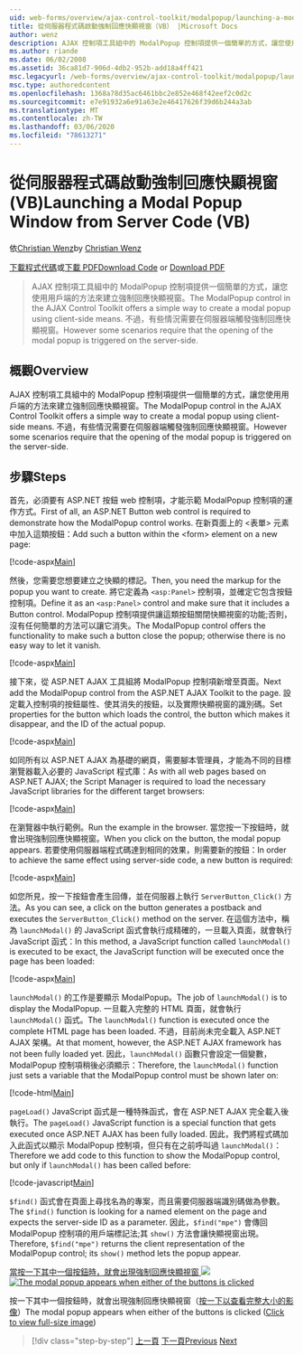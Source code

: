 ```yaml
---
uid: web-forms/overview/ajax-control-toolkit/modalpopup/launching-a-modal-popup-window-from-server-code-vb
title: 從伺服器程式碼啟動強制回應快顯視窗（VB） |Microsoft Docs
author: wenz
description: AJAX 控制項工具組中的 ModalPopup 控制項提供一個簡單的方式，讓您使用用戶端的方法來建立強制回應快顯視窗。 不過，有些案例需要 t 。
ms.author: riande
ms.date: 06/02/2008
ms.assetid: 36ca81d7-906d-4db2-952b-add18a4ff421
msc.legacyurl: /web-forms/overview/ajax-control-toolkit/modalpopup/launching-a-modal-popup-window-from-server-code-vb
msc.type: authoredcontent
ms.openlocfilehash: 1368a78d35ac6461bbc2e852e468f42eef2c0d2c
ms.sourcegitcommit: e7e91932a6e91a63e2e46417626f39d6b244a3ab
ms.translationtype: MT
ms.contentlocale: zh-TW
ms.lasthandoff: 03/06/2020
ms.locfileid: "78613271"
---
```

# <a name="launching-a-modal-popup-window-from-server-code-vb"></a><span data-ttu-id="86097-104">從伺服器程式碼啟動強制回應快顯視窗 (VB)</span><span class="sxs-lookup"><span data-stu-id="86097-104">Launching a Modal Popup Window from Server Code (VB)</span></span>

<span data-ttu-id="86097-105">依[Christian Wenz](https://github.com/wenz)</span><span class="sxs-lookup"><span data-stu-id="86097-105">by [Christian Wenz](https://github.com/wenz)</span></span>

<span data-ttu-id="86097-106">[下載程式代碼](https://download.microsoft.com/download/2/4/0/24052038-f942-4336-905b-b60ae56f0dd5/ModalPopup1.vb.zip)或[下載 PDF](https://download.microsoft.com/download/b/6/a/b6ae89ee-df69-4c87-9bfb-ad1eb2b23373/modalpopup1VB.pdf)</span><span class="sxs-lookup"><span data-stu-id="86097-106">[Download Code](https://download.microsoft.com/download/2/4/0/24052038-f942-4336-905b-b60ae56f0dd5/ModalPopup1.vb.zip) or [Download PDF](https://download.microsoft.com/download/b/6/a/b6ae89ee-df69-4c87-9bfb-ad1eb2b23373/modalpopup1VB.pdf)</span></span>

> <span data-ttu-id="86097-107">AJAX 控制項工具組中的 ModalPopup 控制項提供一個簡單的方式，讓您使用用戶端的方法來建立強制回應快顯視窗。</span><span class="sxs-lookup"><span data-stu-id="86097-107">The ModalPopup control in the AJAX Control Toolkit offers a simple way to create a modal popup using client-side means.</span></span> <span data-ttu-id="86097-108">不過，有些情況需要在伺服器端觸發強制回應快顯視窗。</span><span class="sxs-lookup"><span data-stu-id="86097-108">However some scenarios require that the opening of the modal popup is triggered on the server-side.</span></span>

## <a name="overview"></a><span data-ttu-id="86097-109">概觀</span><span class="sxs-lookup"><span data-stu-id="86097-109">Overview</span></span>

<span data-ttu-id="86097-110">AJAX 控制項工具組中的 ModalPopup 控制項提供一個簡單的方式，讓您使用用戶端的方法來建立強制回應快顯視窗。</span><span class="sxs-lookup"><span data-stu-id="86097-110">The ModalPopup control in the AJAX Control Toolkit offers a simple way to create a modal popup using client-side means.</span></span> <span data-ttu-id="86097-111">不過，有些情況需要在伺服器端觸發強制回應快顯視窗。</span><span class="sxs-lookup"><span data-stu-id="86097-111">However some scenarios require that the opening of the modal popup is triggered on the server-side.</span></span>

## <a name="steps"></a><span data-ttu-id="86097-112">步驟</span><span class="sxs-lookup"><span data-stu-id="86097-112">Steps</span></span>

<span data-ttu-id="86097-113">首先，必須要有 ASP.NET 按鈕 web 控制項，才能示範 ModalPopup 控制項的運作方式。</span><span class="sxs-lookup"><span data-stu-id="86097-113">First of all, an ASP.NET Button web control is required to demonstrate how the ModalPopup control works.</span></span> <span data-ttu-id="86097-114">在新頁面上的 &lt;表單&gt; 元素中加入這類按鈕：</span><span class="sxs-lookup"><span data-stu-id="86097-114">Add such a button within the &lt;form&gt; element on a new page:</span></span>

[!code-aspx[Main](launching-a-modal-popup-window-from-server-code-vb/samples/sample1.aspx)]

<span data-ttu-id="86097-115">然後，您需要您想要建立之快顯的標記。</span><span class="sxs-lookup"><span data-stu-id="86097-115">Then, you need the markup for the popup you want to create.</span></span> <span data-ttu-id="86097-116">將它定義為 `<asp:Panel>` 控制項，並確定它包含按鈕控制項。</span><span class="sxs-lookup"><span data-stu-id="86097-116">Define it as an `<asp:Panel>` control and make sure that it includes a Button control.</span></span> <span data-ttu-id="86097-117">ModalPopup 控制項提供讓這類按鈕關閉快顯視窗的功能;否則，沒有任何簡單的方法可以讓它消失。</span><span class="sxs-lookup"><span data-stu-id="86097-117">The ModalPopup control offers the functionality to make such a button close the popup; otherwise there is no easy way to let it vanish.</span></span>

[!code-aspx[Main](launching-a-modal-popup-window-from-server-code-vb/samples/sample2.aspx)]

<span data-ttu-id="86097-118">接下來，從 ASP.NET AJAX 工具組將 ModalPopup 控制項新增至頁面。</span><span class="sxs-lookup"><span data-stu-id="86097-118">Next add the ModalPopup control from the ASP.NET AJAX Toolkit to the page.</span></span> <span data-ttu-id="86097-119">設定載入控制項的按鈕屬性、使其消失的按鈕，以及實際快顯視窗的識別碼。</span><span class="sxs-lookup"><span data-stu-id="86097-119">Set properties for the button which loads the control, the button which makes it disappear, and the ID of the actual popup.</span></span>

[!code-aspx[Main](launching-a-modal-popup-window-from-server-code-vb/samples/sample3.aspx)]

<span data-ttu-id="86097-120">如同所有以 ASP.NET AJAX 為基礎的網頁，需要腳本管理員，才能為不同的目標瀏覽器載入必要的 JavaScript 程式庫：</span><span class="sxs-lookup"><span data-stu-id="86097-120">As with all web pages based on ASP.NET AJAX; the Script Manager is required to load the necessary JavaScript libraries for the different target browsers:</span></span>

[!code-aspx[Main](launching-a-modal-popup-window-from-server-code-vb/samples/sample4.aspx)]

<span data-ttu-id="86097-121">在瀏覽器中執行範例。</span><span class="sxs-lookup"><span data-stu-id="86097-121">Run the example in the browser.</span></span> <span data-ttu-id="86097-122">當您按一下按鈕時，就會出現強制回應快顯視窗。</span><span class="sxs-lookup"><span data-stu-id="86097-122">When you click on the button, the modal popup appears.</span></span> <span data-ttu-id="86097-123">若要使用伺服器端程式碼達到相同的效果，則需要新的按鈕：</span><span class="sxs-lookup"><span data-stu-id="86097-123">In order to achieve the same effect using server-side code, a new button is required:</span></span>

[!code-aspx[Main](launching-a-modal-popup-window-from-server-code-vb/samples/sample5.aspx)]

<span data-ttu-id="86097-124">如您所見，按一下按鈕會產生回傳，並在伺服器上執行 `ServerButton_Click()` 方法。</span><span class="sxs-lookup"><span data-stu-id="86097-124">As you can see, a click on the button generates a postback and executes the `ServerButton_Click()` method on the server.</span></span> <span data-ttu-id="86097-125">在這個方法中，稱為 `launchModal()` 的 JavaScript 函式會執行成精確的，一旦載入頁面，就會執行 JavaScript 函式：</span><span class="sxs-lookup"><span data-stu-id="86097-125">In this method, a JavaScript function called `launchModal()` is executed to be exact, the JavaScript function will be executed once the page has been loaded:</span></span>

[!code-aspx[Main](launching-a-modal-popup-window-from-server-code-vb/samples/sample6.aspx)]

<span data-ttu-id="86097-126">`launchModal()` 的工作是要顯示 ModalPopup。</span><span class="sxs-lookup"><span data-stu-id="86097-126">The job of `launchModal()` is to display the ModalPopup.</span></span> <span data-ttu-id="86097-127">一旦載入完整的 HTML 頁面，就會執行 `launchModal()` 函式。</span><span class="sxs-lookup"><span data-stu-id="86097-127">The `launchModal()` function is executed once the complete HTML page has been loaded.</span></span> <span data-ttu-id="86097-128">不過，目前尚未完全載入 ASP.NET AJAX 架構。</span><span class="sxs-lookup"><span data-stu-id="86097-128">At that moment, however, the ASP.NET AJAX framework has not been fully loaded yet.</span></span> <span data-ttu-id="86097-129">因此，`launchModal()` 函數只會設定一個變數，ModalPopup 控制項稍後必須顯示：</span><span class="sxs-lookup"><span data-stu-id="86097-129">Therefore, the `launchModal()` function just sets a variable that the ModalPopup control must be shown later on:</span></span>

[!code-html[Main](launching-a-modal-popup-window-from-server-code-vb/samples/sample7.html)]

<span data-ttu-id="86097-130">`pageLoad()` JavaScript 函式是一種特殊函式，會在 ASP.NET AJAX 完全載入後執行。</span><span class="sxs-lookup"><span data-stu-id="86097-130">The `pageLoad()` JavaScript function is a special function that gets executed once ASP.NET AJAX has been fully loaded.</span></span> <span data-ttu-id="86097-131">因此，我們將程式碼加入此函式以顯示 ModalPopup 控制項，但只有在之前呼叫過 `launchModal()`：</span><span class="sxs-lookup"><span data-stu-id="86097-131">Therefore we add code to this function to show the ModalPopup control, but only if `launchModal()` has been called before:</span></span>

[!code-javascript[Main](launching-a-modal-popup-window-from-server-code-vb/samples/sample8.js)]

<span data-ttu-id="86097-132">`$find()` 函式會在頁面上尋找名為的專案，而且需要伺服器端識別碼做為參數。</span><span class="sxs-lookup"><span data-stu-id="86097-132">The `$find()` function is looking for a named element on the page and expects the server-side ID as a parameter.</span></span> <span data-ttu-id="86097-133">因此，`$find("mpe")` 會傳回 ModalPopup 控制項的用戶端標記法;其 `show()` 方法會讓快顯視窗出現。</span><span class="sxs-lookup"><span data-stu-id="86097-133">Therefore, `$find("mpe")` returns the client representation of the ModalPopup control; its `show()` method lets the popup appear.</span></span>

<span data-ttu-id="86097-134">[當按一下其中一個按鈕時，就會出現強制回應快顯視窗 ![](launching-a-modal-popup-window-from-server-code-vb/_static/image2.png)](launching-a-modal-popup-window-from-server-code-vb/_static/image1.png)</span><span class="sxs-lookup"><span data-stu-id="86097-134">[![The modal popup appears when either of the buttons is clicked](launching-a-modal-popup-window-from-server-code-vb/_static/image2.png)](launching-a-modal-popup-window-from-server-code-vb/_static/image1.png)</span></span>

<span data-ttu-id="86097-135">按一下其中一個按鈕時，就會出現強制回應快顯視窗（[按一下以查看完整大小的影像](launching-a-modal-popup-window-from-server-code-vb/_static/image3.png)）</span><span class="sxs-lookup"><span data-stu-id="86097-135">The modal popup appears when either of the buttons is clicked ([Click to view full-size image](launching-a-modal-popup-window-from-server-code-vb/_static/image3.png))</span></span>

> [!div class="step-by-step"]
> <span data-ttu-id="86097-136">[上一頁](positioning-a-modalpopup-cs.md)
> [下一頁](using-modalpopup-with-a-repeater-control-vb.md)</span><span class="sxs-lookup"><span data-stu-id="86097-136">[Previous](positioning-a-modalpopup-cs.md)
[Next](using-modalpopup-with-a-repeater-control-vb.md)</span></span>
